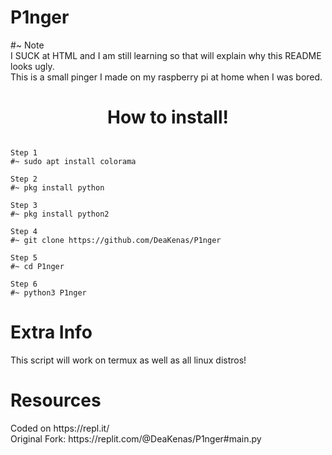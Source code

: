 # P1nger


<div>#~ Note
  <div>I SUCK at HTML and I am still learning so that will explain why this README looks ugly.
    <div>This is a small pinger I made on my raspberry pi at home when I was bored.

<h1 align="center">How to install!</h1>

<pre><code>
<div>Step 1
#~ sudo apt install colorama

<div>Step 2
#~ pkg install python

<div>Step 3
#~ pkg install python2

<div>Step 4
#~ git clone https://github.com/DeaKenas/P1nger

<div>Step 5
#~ cd P1nger

<div>Step 6
#~ python3 P1nger </code></pre>

<h1 align+"left">Extra Info</h1>
<div> This script will work on termux as well as all linux distros!

<h1 align+"left">Resources</h1>
<div>Coded on https://repl.it/
  <div>Original Fork: https://replit.com/@DeaKenas/P1nger#main.py
